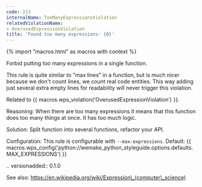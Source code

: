 ```yaml
---
code: 213
internalName: TooManyExpressionsViolation
relatedViolationName:
- OverusedExpressionViolation
title: 'Found too many expressions: {0}'
---
```


{% import "macros.html" as macros with context %}

Forbid putting too many expressions in a single function.

This rule is quite similar to "max lines" in a function, but is much
nicer because we don't count lines, we count real code entities. This
way adding just several extra empty lines for readability will never
trigger this violation.

Related to {{ macros.wps_violation('OverusedExpressionViolation') }}.

Reasoning: When there are too many expressions it means that this
function does too many things at once. It has too much logic.

Solution: Split function into several functions, refactor your API.

Configuration: This rule is configurable with `--max-expressions`.
Default:
{{ macros.wps_config('python://wemake_python_styleguide.options.defaults.MAX_EXPRESSIONS') }}

.. versionadded:: 0.1.0

See also: https://en.wikipedia.org/wiki/Expression\_(computer\_science)